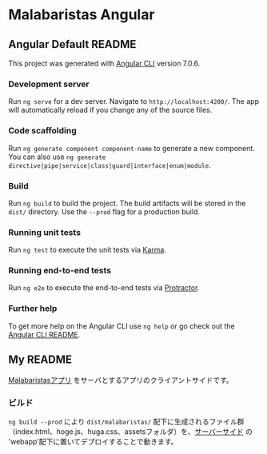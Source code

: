 # Malabaristas Angular

## Angular Default README
This project was generated with [Angular CLI](https://github.com/angular/angular-cli) version 7.0.6.

### Development server

Run `ng serve` for a dev server. Navigate to `http://localhost:4200/`. The app will automatically reload if you change any of the source files.

### Code scaffolding

Run `ng generate component component-name` to generate a new component. You can also use `ng generate directive|pipe|service|class|guard|interface|enum|module`.

### Build

Run `ng build` to build the project. The build artifacts will be stored in the `dist/` directory. Use the `--prod` flag for a production build.

### Running unit tests

Run `ng test` to execute the unit tests via [Karma](https://karma-runner.github.io).

### Running end-to-end tests

Run `ng e2e` to execute the end-to-end tests via [Protractor](http://www.protractortest.org/).

### Further help

To get more help on the Angular CLI use `ng help` or go check out the [Angular CLI README](https://github.com/angular/angular-cli/blob/master/README.md).

## My README
[Malabaristasアプリ](https://github.com/masuo-sann/malabaristas) をサーバとするアプリのクライアントサイドです。

### ビルド
`ng build --prod` により `dist/malabaristas/` 配下に生成されるファイル群（index.html、hoge.js、huga.css、assetsフォルダ）を、[サーバーサイド](https://github.com/masuo-sann/malabaristas) の 'webapp'配下に置いてデプロイすることで動きます。

